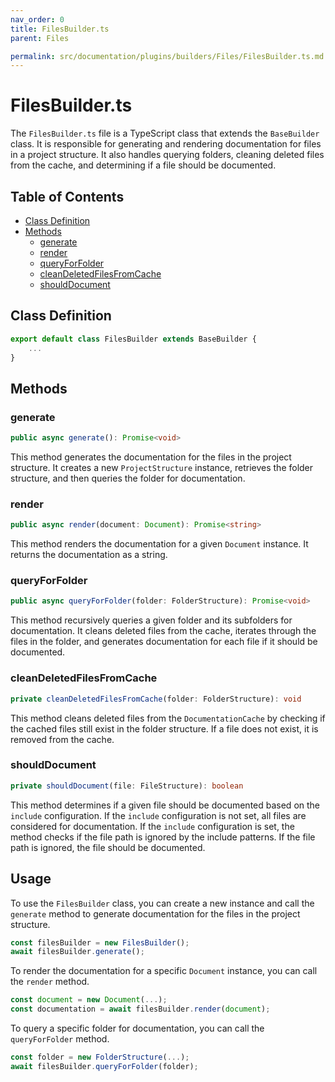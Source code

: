 ```yaml
---
nav_order: 0
title: FilesBuilder.ts
parent: Files

permalink: src/documentation/plugins/builders/Files/FilesBuilder.ts.md
---
```


# FilesBuilder.ts

The `FilesBuilder.ts` file is a TypeScript class that extends the `BaseBuilder` class. It is responsible for generating and rendering documentation for files in a project structure. It also handles querying folders, cleaning deleted files from the cache, and determining if a file should be documented.

## Table of Contents

- [Class Definition](#class-definition)
- [Methods](#methods)
  - [generate](#generate)
  - [render](#render)
  - [queryForFolder](#queryforfolder)
  - [cleanDeletedFilesFromCache](#cleandeletedfilesfromcache)
  - [shouldDocument](#shoulddocument)

## Class Definition

```typescript
export default class FilesBuilder extends BaseBuilder {
    ...
}
```

## Methods

### generate

```typescript
public async generate(): Promise<void>
```

This method generates the documentation for the files in the project structure. It creates a new `ProjectStructure` instance, retrieves the folder structure, and then queries the folder for documentation.

### render

```typescript
public async render(document: Document): Promise<string>
```

This method renders the documentation for a given `Document` instance. It returns the documentation as a string.

### queryForFolder

```typescript
public async queryForFolder(folder: FolderStructure): Promise<void>
```

This method recursively queries a given folder and its subfolders for documentation. It cleans deleted files from the cache, iterates through the files in the folder, and generates documentation for each file if it should be documented.

### cleanDeletedFilesFromCache

```typescript
private cleanDeletedFilesFromCache(folder: FolderStructure): void
```

This method cleans deleted files from the `DocumentationCache` by checking if the cached files still exist in the folder structure. If a file does not exist, it is removed from the cache.

### shouldDocument

```typescript
private shouldDocument(file: FileStructure): boolean
```

This method determines if a given file should be documented based on the `include` configuration. If the `include` configuration is not set, all files are considered for documentation. If the `include` configuration is set, the method checks if the file path is ignored by the include patterns. If the file path is ignored, the file should be documented.

## Usage

To use the `FilesBuilder` class, you can create a new instance and call the `generate` method to generate documentation for the files in the project structure.

```typescript
const filesBuilder = new FilesBuilder();
await filesBuilder.generate();
```

To render the documentation for a specific `Document` instance, you can call the `render` method.

```typescript
const document = new Document(...);
const documentation = await filesBuilder.render(document);
```

To query a specific folder for documentation, you can call the `queryForFolder` method.

```typescript
const folder = new FolderStructure(...);
await filesBuilder.queryForFolder(folder);
```